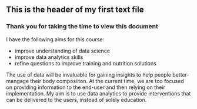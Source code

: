 ## This is the header of my first text file
### Thank you for taking the time to view this document

I have the following aims for this course:
* improve understanding of data science
* improve data analytics skills
* refine questions to improve training and nutrition solutions

The use of data will be invaluable for gaining insights to help people better-mangage their body composiiton. At the current time, we are too focused on providing information to the end-user and then relying on their implementation. My aim is to use data analytics to provide interventions that can be delivered to the users, instead of solely education.